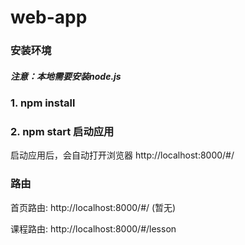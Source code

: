 # web-app
### 安装环境
##### 注意：本地需要安装node.js
### 1. npm install
### 2. npm start 启动应用
启动应用后，会自动打开浏览器 http://localhost:8000/#/


### 路由

首页路由: http://localhost:8000/#/  (暂无)

课程路由: http://localhost:8000/#/lesson 

